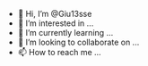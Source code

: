 - 👋 Hi, I’m @Giu13sse
- 👀 I’m interested in ...
- 🌱 I’m currently learning ...
- 💞️ I’m looking to collaborate on ...
- 📫 How to reach me ...

<!---
Giu13sse/Giu13sse is a ✨ special ✨ repository because its `README.md` (this file) appears on your GitHub profile.
You can click the Preview link to take a look at your changes.
--->
